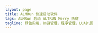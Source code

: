 ```yaml
---
layout: page
title: ALMRun 快速启动软件
tags: ALMRun 启动 ALTRUN Merry 热键
tagline: 绿色实用，热键管理，程序管理，LUA扩展
---
```



